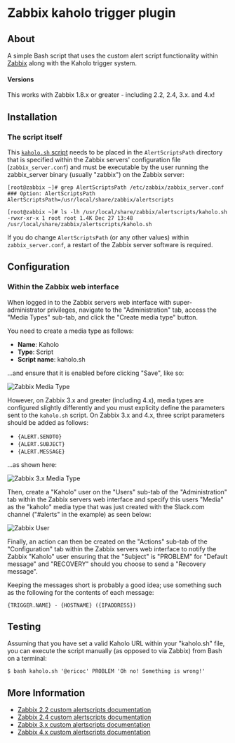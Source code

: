 Zabbix kaholo trigger plugin
========================

About
-----
A simple Bash script that uses the custom alert script functionality within [Zabbix](http://www.zabbix.com/) along with the Kaholo trigger system.

#### Versions
This works with Zabbix 1.8.x or greater - including 2.2, 2.4, 3.x. and 4.x!

Installation
------------

### The script itself

This [`kaholo.sh` script](https://github.com/ericoc/zabbix-slack-alertscript/raw/master/kaholo.sh) needs to be placed in the `AlertScriptsPath` directory that is specified within the Zabbix servers' configuration file (`zabbix_server.conf`) and must be executable by the user running the zabbix_server binary (usually "zabbix") on the Zabbix server:

	[root@zabbix ~]# grep AlertScriptsPath /etc/zabbix/zabbix_server.conf
	### Option: AlertScriptsPath
	AlertScriptsPath=/usr/local/share/zabbix/alertscripts

	[root@zabbix ~]# ls -lh /usr/local/share/zabbix/alertscripts/kaholo.sh
	-rwxr-xr-x 1 root root 1.4K Dec 27 13:48 /usr/local/share/zabbix/alertscripts/kaholo.sh

If you do change `AlertScriptsPath` (or any other values) within `zabbix_server.conf`, a restart of the Zabbix server software is required.

Configuration
-------------

### Within the Zabbix web interface

When logged in to the Zabbix servers web interface with super-administrator privileges, navigate to the "Administration" tab, access the "Media Types" sub-tab, and click the "Create media type" button.

You need to create a media type as follows:

* **Name**: Kaholo
* **Type**: Script
* **Script name**: kaholo.sh

...and ensure that it is enabled before clicking "Save", like so:

![Zabbix Media Type](https://pictures.ericoc.com/github/zabbix-mediatype.png "Zabbix Media Type")

However, on Zabbix 3.x and greater (including 4.x), media types are configured slightly differently and you must explicity define the parameters sent to the `kaholo.sh` script. On Zabbix 3.x and 4.x, three script parameters should be added as follows:

* `{ALERT.SENDTO}`
* `{ALERT.SUBJECT}`
* `{ALERT.MESSAGE}`

...as shown here:

![Zabbix 3.x Media Type](https://pictures.ericoc.com/github/zabbix3-mediatype.png "Zabbix 3.x Media Type")

Then, create a "Kaholo" user on the "Users" sub-tab of the "Administration" tab within the Zabbix servers web interface and specify this users "Media" as the "kaholo" media type that was just created with the Slack.com channel ("#alerts" in the example) as seen below:

![Zabbix User](https://pictures.ericoc.com/github/zabbix-user.png "Zabbix User")

Finally, an action can then be created on the "Actions" sub-tab of the "Configuration" tab within the Zabbix servers web interface to notify the Zabbix "Kaholo" user ensuring that the "Subject" is "PROBLEM" for "Default message" and "RECOVERY" should you choose to send a "Recovery message".

Keeping the messages short is probably a good idea; use something such as the following for the contents of each message:

	{TRIGGER.NAME} - {HOSTNAME} ({IPADDRESS})


Testing
-------
Assuming that you have set a valid Kaholo URL within your "kaholo.sh" file, you can execute the script manually (as opposed to via Zabbix) from Bash on a terminal:

	$ bash kaholo.sh '@ericoc' PROBLEM 'Oh no! Something is wrong!'

More Information
----------------
* [Zabbix 2.2 custom alertscripts documentation](https://www.zabbix.com/documentation/2.2/manual/config/notifications/media/script)
* [Zabbix 2.4 custom alertscripts documentation](https://www.zabbix.com/documentation/2.4/manual/config/notifications/media/script)
* [Zabbix 3.x custom alertscripts documentation](https://www.zabbix.com/documentation/3.0/manual/config/notifications/media/script)
* [Zabbix 4.x custom alertscripts documentation](https://www.zabbix.com/documentation/4.0/manual/config/notifications/media/script)
